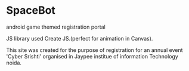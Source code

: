# SpaceBot
android game themed registration portal

JS library used Create JS.(perfect for animation in Canvas).

This site was created for the purpose of registration for an annual event 'Cyber Srishti' organised in Jaypee institue of information 
Technology noida.
